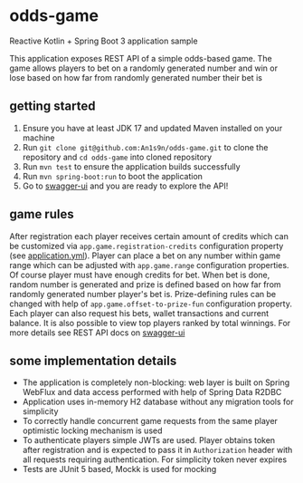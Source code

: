 # odds-game

Reactive Kotlin + Spring Boot 3 application sample

This application exposes REST API of a simple odds-based game. The game allows players to bet on a randomly generated
number and win or lose based on how far from randomly generated number their bet is

## getting started

1. Ensure you have at least JDK 17 and updated Maven installed on your machine
2. Run `git clone git@github.com:An1s9n/odds-game.git` to clone the repository and `cd odds-game` into cloned repository
3. Run `mvn test` to ensure the application builds successfully
4. Run `mvn spring-boot:run` to boot the application
5. Go to [swagger-ui](http://localhost:8080/api/v1/swagger-ui.html) and you are ready to explore the API!

## game rules

After registration each player receives certain amount of credits which can be customized
via `app.game.registration-credits` configuration property (see [application.yml](src/main/resources/application.yml)).
Player can place a bet on any number within game range which can be adjusted with `app.game.range` configuration
properties. Of course player must have enough credits for bet. When bet is done, random number is generated and prize is
defined based on how far from randomly generated number player's bet is. Prize-defining rules can be changed with help
of `app.game.offset-to-prize-fun` configuration property. Each player can also request his bets, wallet transactions and
current balance. It is also possible to view top players ranked by total winnings. For more details see REST API docs
on [swagger-ui](http://localhost:8080/api/v1/swagger-ui.html)

## some implementation details

* The application is completely non-blocking: web layer is built on Spring WebFlux and data access performed with help
  of Spring Data R2DBC
* Application uses in-memory H2 database without any migration tools for simplicity
* To correctly handle concurrent game requests from the same player optimistic locking mechanism is used
* To authenticate players simple JWTs are used. Player obtains token after registration and is expected to pass it
  in `Authorization` header with all requests requiring authentication. For simplicity token never expires
* Tests are JUnit 5 based, Mockk is used for mocking
